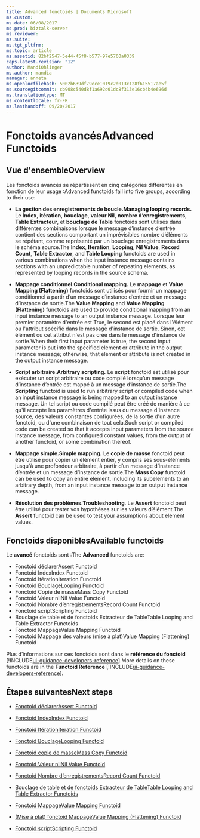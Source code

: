 ```yaml
---
title: Advanced fonctoids | Documents Microsoft
ms.custom: 
ms.date: 06/08/2017
ms.prod: biztalk-server
ms.reviewer: 
ms.suite: 
ms.tgt_pltfrm: 
ms.topic: article
ms.assetid: 82bf2547-5e44-45f8-b577-97e5760a0339
caps.latest.revision: "12"
author: MandiOhlinger
ms.author: mandia
manager: anneta
ms.openlocfilehash: 5002b639df79ece1019c2d013c128f615517ae5f
ms.sourcegitcommit: cb908c540d8f1a692d01dc8f313e16cb4b4e696d
ms.translationtype: MT
ms.contentlocale: fr-FR
ms.lasthandoff: 09/20/2017
---
```

# <a name="advanced-functoids"></a><span data-ttu-id="0d799-102">Fonctoids avancés</span><span class="sxs-lookup"><span data-stu-id="0d799-102">Advanced Functoids</span></span>

## <a name="overview"></a><span data-ttu-id="0d799-103">Vue d'ensemble</span><span class="sxs-lookup"><span data-stu-id="0d799-103">Overview</span></span>
<span data-ttu-id="0d799-104">Les fonctoids avancés se répartissent en cinq catégories différentes en fonction de leur usage :</span><span class="sxs-lookup"><span data-stu-id="0d799-104">Advanced functoids fall into five groups, according to their use:</span></span>  
  
-   <span data-ttu-id="0d799-105">**La gestion des enregistrements de boucle.**</span><span class="sxs-lookup"><span data-stu-id="0d799-105">**Managing looping records.**</span></span> <span data-ttu-id="0d799-106">Le **Index**, **itération**, **bouclage**, **valeur Nil**, **nombre d’enregistrements**, **Table Extracteur**, et **bouclage de Table** fonctoids sont utilisés dans différentes combinaisons lorsque le message d’instance d’entrée contient des sections comportant un imprévisibles nombre d’éléments se répétant, comme représenté par un bouclage enregistrements dans le schéma source.</span><span class="sxs-lookup"><span data-stu-id="0d799-106">The **Index**, **Iteration**, **Looping**, **Nil Value**, **Record Count**, **Table Extractor**, and **Table Looping** functoids are used in various combinations when the input instance message contains sections with an unpredictable number of repeating elements, as represented by looping records in the source schema.</span></span>  
  
-   <span data-ttu-id="0d799-107">**Mappage conditionnel.**</span><span class="sxs-lookup"><span data-stu-id="0d799-107">**Conditional mapping.**</span></span> <span data-ttu-id="0d799-108">Le **mappage** et **Value Mapping (Flattening)** fonctoids sont utilisés pour fournir un mappage conditionnel à partir d’un message d’instance d’entrée et un message d’instance de sortie.</span><span class="sxs-lookup"><span data-stu-id="0d799-108">The **Value Mapping** and **Value Mapping (Flattening)** functoids are used to provide conditional mapping from an input instance message to an output instance message.</span></span> <span data-ttu-id="0d799-109">Lorsque leur premier paramètre d'entrée est True, le second est placé dans l'élément ou l'attribut spécifié dans le message d'instance de sortie. Sinon, cet élément ou cet attribut n'est pas créé dans le message d'instance de sortie.</span><span class="sxs-lookup"><span data-stu-id="0d799-109">When their first input parameter is true, the second input parameter is put into the specified element or attribute in the output instance message; otherwise, that element or attribute is not created in the output instance message.</span></span>  
  
-   <span data-ttu-id="0d799-110">**Script arbitraire.**</span><span class="sxs-lookup"><span data-stu-id="0d799-110">**Arbitrary scripting.**</span></span> <span data-ttu-id="0d799-111">Le **script** fonctoid est utilisé pour exécuter un script arbitraire ou code compilé lorsqu’un message d’instance d’entrée est mappé à un message d’instance de sortie.</span><span class="sxs-lookup"><span data-stu-id="0d799-111">The **Scripting** functoid is used to run arbitrary script or compiled code when an input instance message is being mapped to an output instance message.</span></span> <span data-ttu-id="0d799-112">Un tel script ou code compilé peut être créé de manière à ce qu'il accepte les paramètres d'entrée issus du message d'instance source, des valeurs constantes configurées, de la sortie d'un autre fonctoid, ou d'une combinaison de tout cela.</span><span class="sxs-lookup"><span data-stu-id="0d799-112">Such script or compiled code can be created so that it accepts input parameters from the source instance message, from configured constant values, from the output of another functoid, or some combination thereof.</span></span>  
  
-   <span data-ttu-id="0d799-113">**Mappage simple.**</span><span class="sxs-lookup"><span data-stu-id="0d799-113">**Simple mapping.**</span></span> <span data-ttu-id="0d799-114">Le **copie de masse** fonctoid peut être utilisé pour copier un élément entier, y compris ses sous-éléments jusqu'à une profondeur arbitraire, à partir d’un message d’instance d’entrée et un message d’instance de sortie.</span><span class="sxs-lookup"><span data-stu-id="0d799-114">The **Mass Copy** functoid can be used to copy an entire element, including its subelements to an arbitrary depth, from an input instance message to an output instance message.</span></span>  
  
-   <span data-ttu-id="0d799-115">**Résolution des problèmes**.</span><span class="sxs-lookup"><span data-stu-id="0d799-115">**Troubleshooting**.</span></span> <span data-ttu-id="0d799-116">Le **Assert** fonctoid peut être utilisé pour tester vos hypothèses sur les valeurs d’élément.</span><span class="sxs-lookup"><span data-stu-id="0d799-116">The **Assert** functoid can be used to test your assumptions about element values.</span></span>  
  
## <a name="available-functoids"></a><span data-ttu-id="0d799-117">Fonctoids disponibles</span><span class="sxs-lookup"><span data-stu-id="0d799-117">Available functoids</span></span>
  
 <span data-ttu-id="0d799-118">Le **avancé** fonctoids sont :</span><span class="sxs-lookup"><span data-stu-id="0d799-118">The **Advanced** functoids are:</span></span> 

* <span data-ttu-id="0d799-119">Fonctoid déclarer</span><span class="sxs-lookup"><span data-stu-id="0d799-119">Assert Functoid</span></span>
* <span data-ttu-id="0d799-120">Fonctoid Index</span><span class="sxs-lookup"><span data-stu-id="0d799-120">Index Functoid</span></span> 
* <span data-ttu-id="0d799-121">Fonctoid Itération</span><span class="sxs-lookup"><span data-stu-id="0d799-121">Iteration Functoid</span></span> 
* <span data-ttu-id="0d799-122">Fonctoid Bouclage</span><span class="sxs-lookup"><span data-stu-id="0d799-122">Looping Functoid</span></span> 
* <span data-ttu-id="0d799-123">Fonctoid Copie de masse</span><span class="sxs-lookup"><span data-stu-id="0d799-123">Mass Copy Functoid</span></span> 
* <span data-ttu-id="0d799-124">Fonctoid Valeur nil</span><span class="sxs-lookup"><span data-stu-id="0d799-124">Nil Value Functoid</span></span>
* <span data-ttu-id="0d799-125">Fonctoid Nombre d’enregistrements</span><span class="sxs-lookup"><span data-stu-id="0d799-125">Record Count Functoid</span></span> 
* <span data-ttu-id="0d799-126">Fonctoid script</span><span class="sxs-lookup"><span data-stu-id="0d799-126">Scripting Functoid</span></span> 
* <span data-ttu-id="0d799-127">Bouclage de table et de fonctoids Extracteur de Table</span><span class="sxs-lookup"><span data-stu-id="0d799-127">Table Looping and Table Extractor Functoids</span></span>
* <span data-ttu-id="0d799-128">Fonctoid Mappage</span><span class="sxs-lookup"><span data-stu-id="0d799-128">Value Mapping Functoid</span></span>
* <span data-ttu-id="0d799-129">Fonctoid Mappage des valeurs (mise à plat)</span><span class="sxs-lookup"><span data-stu-id="0d799-129">Value Mapping (Flattening) Functoid</span></span>

<span data-ttu-id="0d799-130">Plus d’informations sur ces fonctoids sont dans le **référence du fonctoid** [!INCLUDE[ui-guidance-developers-reference](../includes/ui-guidance-developers-reference.md)].</span><span class="sxs-lookup"><span data-stu-id="0d799-130">More details on these functoids are in the **Functoid Reference** [!INCLUDE[ui-guidance-developers-reference](../includes/ui-guidance-developers-reference.md)].</span></span>
  
## <a name="next-steps"></a><span data-ttu-id="0d799-131">Étapes suivantes</span><span class="sxs-lookup"><span data-stu-id="0d799-131">Next steps</span></span>
  
-   [<span data-ttu-id="0d799-132">Fonctoid déclarer</span><span class="sxs-lookup"><span data-stu-id="0d799-132">Assert Functoid</span></span>](../core/assert-functoid.md)  
  
-   [<span data-ttu-id="0d799-133">Fonctoid Index</span><span class="sxs-lookup"><span data-stu-id="0d799-133">Index Functoid</span></span>](../core/index-functoid.md)  
  
-   [<span data-ttu-id="0d799-134">Fonctoid Itération</span><span class="sxs-lookup"><span data-stu-id="0d799-134">Iteration Functoid</span></span>](../core/iteration-functoid.md)  
  
-   [<span data-ttu-id="0d799-135">Fonctoid Bouclage</span><span class="sxs-lookup"><span data-stu-id="0d799-135">Looping Functoid</span></span>](../core/looping-functoid.md)  
  
-   [<span data-ttu-id="0d799-136">Fonctoid copie de masse</span><span class="sxs-lookup"><span data-stu-id="0d799-136">Mass Copy Functoid</span></span>](../core/mass-copy-functoid.md)  
  
-   [<span data-ttu-id="0d799-137">Fonctoid Valeur nil</span><span class="sxs-lookup"><span data-stu-id="0d799-137">Nil Value Functoid</span></span>](../core/nil-value-functoid.md)  
  
-   [<span data-ttu-id="0d799-138">Fonctoid Nombre d’enregistrements</span><span class="sxs-lookup"><span data-stu-id="0d799-138">Record Count Functoid</span></span>](../core/record-count-functoid.md)  
  
-   [<span data-ttu-id="0d799-139">Bouclage de table et de fonctoids Extracteur de Table</span><span class="sxs-lookup"><span data-stu-id="0d799-139">Table Looping and Table Extractor Functoids</span></span>](../core/table-looping-and-table-extractor-functoids.md)  
  
-   [<span data-ttu-id="0d799-140">Fonctoid Mappage</span><span class="sxs-lookup"><span data-stu-id="0d799-140">Value Mapping Functoid</span></span>](../core/value-mapping-functoid.md)  
  
-   [<span data-ttu-id="0d799-141">(Mise à plat) fonctoid Mappage</span><span class="sxs-lookup"><span data-stu-id="0d799-141">Value Mapping (Flattening) Functoid</span></span>](../core/value-mapping-flattening-functoid.md)  
  
-   [<span data-ttu-id="0d799-142">Fonctoid script</span><span class="sxs-lookup"><span data-stu-id="0d799-142">Scripting Functoid</span></span>](../core/scripting-functoid.md)